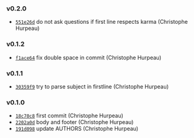 ### v0.2.0

- [`551e26d`](https://github.com/komet/komet-karma/commit/551e26d88ded75254a19b63b2e222e017b911ac6) do not ask questions if first line respects karma (Christophe Hurpeau)

### v0.1.2

- [`f1ace64`](https://github.com/komet/komet-karma/commit/f1ace6441e231fdaf36b222ca678c56ba865520e) fix double space in commit (Christophe Hurpeau)

### v0.1.1

- [`30359f9`](https://github.com/komet/komet-karma/commit/30359f965bc74d589e843eddec6bd3ec1745d140) try to parse subject in firstline (Christophe Hurpeau)

### v0.1.0

- [`18c70c8`](https://github.com/komet/komet-karma/commit/18c70c857032378789aa942c43e7a6d2cc113c75) first commit (Christophe Hurpeau)
- [`2202a0d`](https://github.com/komet/komet-karma/commit/2202a0d1971098accb3c552a083ef9c1fe813d36) body and footer (Christophe Hurpeau)
- [`191d098`](https://github.com/komet/komet-karma/commit/191d09824e1325b5579d3b3e264146f0c68f9817) update AUTHORS (Christophe Hurpeau)
